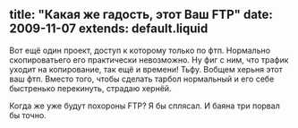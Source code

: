 title: "Какая же гадость, этот Ваш FTP"
date: 2009-11-07
extends: default.liquid
---
Вот ещё один проект, доступ к которому только по фтп. Нормально скопироватьего его практически невозможно. Ну фиг с ним, что трафик уходит на копирование, так ещё и времени! Тьфу. Вобщем херьня этот ваш фтп. Вместо того, чтобы сделать тарбол нормальный и его себе быстренько перекинуть, страдаю хернёй.

Когда же уже будут похороны FTP? Я бы сплясал. И баяна три порвал бы точно.
